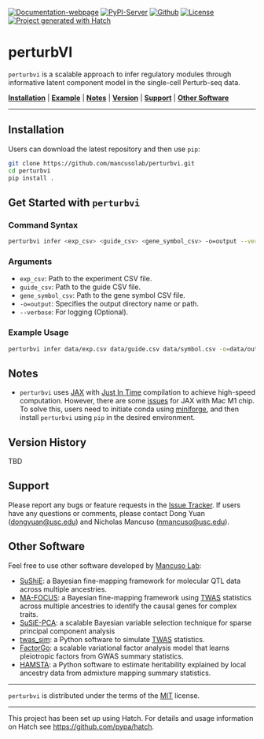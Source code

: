 [![Documentation-webpage](https://img.shields.io/badge/Docs-Available-brightgreen)](https://mancusolab.github.io/perturbvi/)
[![PyPI-Server](https://img.shields.io/pypi/v/perturbvi.svg)](https://pypi.org/project/perturbvi/)
[![Github](https://img.shields.io/github/stars/mancusolab/perturbvi?style=social)](https://github.com/mancusolab/perturbvi)
[![License](https://img.shields.io/badge/License-MIT-yellow.svg)](https://opensource.org/licenses/MIT)
[![Project generated with Hatch](https://img.shields.io/badge/%F0%9F%A5%9A-Hatch-4051b5.svg)](https://github.com/pypa/hatch)

# perturbVI
`perturbvi` is a scalable approach to infer regulatory modules through informative latent component model in the single-cell Perturb-seq data.

  [**Installation**](#installation)
  | [**Example**](#get-started-with-example)
  | [**Notes**](#notes)
  | [**Version**](#version-history)
  | [**Support**](#support)
  | [**Other Software**](#other-software)

------------------

## Installation

Users can download the latest repository and then use `pip`:

``` bash
git clone https://github.com/mancusolab/perturbvi.git
cd perturbvi
pip install .
```

## Get Started with `perturbvi`

### Command Syntax
``` bash
perturbvi infer <exp_csv> <guide_csv> <gene_symbol_csv> -o=output --verbose
```

### Arguments
- `exp_csv`: Path to the experiment CSV file.
- `guide_csv`: Path to the guide CSV file.
- `gene_symbol_csv`: Path to the gene symbol CSV file.
- `-o=output`: Specifies the output directory name or path.
- `--verbose`: For logging (Optional).

### Example Usage
```bash
perturbvi infer data/exp.csv data/guide.csv data/symbol.csv -o=data/out --verbose
```

## Notes

-   `perturbvi` uses [JAX](https://github.com/google/jax) with [Just In
    Time](https://jax.readthedocs.io/en/latest/jax-101/02-jitting.html)
    compilation to achieve high-speed computation. However, there are
    some [issues](https://github.com/google/jax/issues/5501) for JAX
    with Mac M1 chip. To solve this, users need to initiate conda using
    [miniforge](https://github.com/conda-forge/miniforge), and then
    install `perturbvi` using `pip` in the desired environment.

## Version History

TBD

## Support

Please report any bugs or feature requests in the [Issue
Tracker](https://github.com/mancusolab/perturbvi/issues). If users have
any questions or comments, please contact Dong Yuan (<dongyuan@usc.edu>)
and Nicholas Mancuso (<nmancuso@usc.edu>).

## Other Software

Feel free to use other software developed by [Mancuso
Lab](https://www.mancusolab.com/):

-   [SuShiE](https://github.com/mancusolab/sushie): a Bayesian
    fine-mapping framework for molecular QTL data across multiple
    ancestries.
-   [MA-FOCUS](https://github.com/mancusolab/ma-focus): a Bayesian
    fine-mapping framework using
    [TWAS](https://www.nature.com/articles/ng.3506) statistics across
    multiple ancestries to identify the causal genes for complex traits.
-   [SuSiE-PCA](https://github.com/mancusolab/susiepca): a scalable
    Bayesian variable selection technique for sparse principal component
    analysis
-   [twas_sim](https://github.com/mancusolab/twas_sim): a Python
    software to simulate [TWAS](https://www.nature.com/articles/ng.3506)
    statistics.
-   [FactorGo](https://github.com/mancusolab/factorgo): a scalable
    variational factor analysis model that learns pleiotropic factors
    from GWAS summary statistics.
-   [HAMSTA](https://github.com/tszfungc/hamsta): a Python software to
    estimate heritability explained by local ancestry data from
    admixture mapping summary statistics.

------------------------------------------------------------------------

`perturbvi` is distributed under the terms of the
[MIT](https://spdx.org/licenses/MIT.html) license.


------------------------------------------------------------------------

This project has been set up using Hatch. For details and usage
information on Hatch see <https://github.com/pypa/hatch>.
